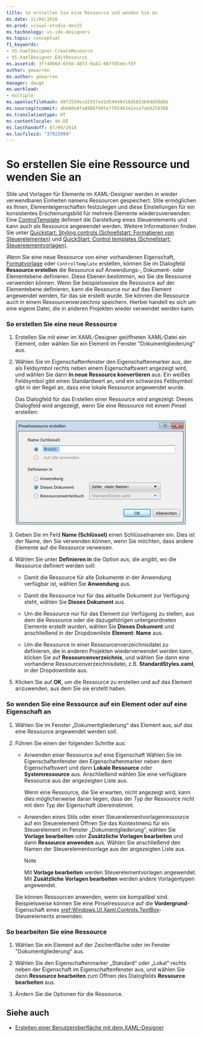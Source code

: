 ```yaml
---
title: So erstellen Sie eine Ressource und wenden Sie an
ms.date: 11/04/2016
ms.prod: visual-studio-dev15
ms.technology: vs-ide-designers
ms.topic: conceptual
f1_keywords:
- VS.XamlDesigner.CreateResource
- VS.XamlDesigner.EditResource
ms.assetid: 3ff4006d-659d-4073-9a41-06ff85e6cfdf
author: gewarren
ms.author: gewarren
manager: douge
ms.workload:
- multiple
ms.openlocfilehash: 49f2559ecd2937ed1d54940416d5653b9dd59dbb
ms.sourcegitcommit: db680e8fa8066f905e7f9240342ece7ab9259308
ms.translationtype: HT
ms.contentlocale: de-DE
ms.lasthandoff: 07/09/2018
ms.locfileid: "37923999"
---
```

# <a name="how-to-create-and-apply-a-resource"></a>So erstellen Sie eine Ressource und wenden Sie an
Stile und Vorlagen für Elemente im XAML-Designer werden in wieder verwendbaren Einheiten namens Ressourcen gespeichert. Stile ermöglichen es Ihnen, Elementeigenschaften festzulegen und diese Einstellungen für ein konsistentes Erscheinungsbild für mehrere Elemente wiederzuverwenden. Eine [ControlTemplate](http://msdn.microsoft.com/library/windows/apps/windows.ui.xaml.controls.controltemplate.aspx) definiert die Darstellung eines Steuerelements und kann auch als Ressource angewendet werden. Weitere Informationen finden Sie unter [Quickstart: Styling controls (Schnellstart: Formatieren von Steuerelementen)](http://go.microsoft.com/fwlink/?LinkID=248239) und [QuickStart: Control templates (Schnellstart: Steuerelementvorlagen)](http://go.microsoft.com/fwlink/?LinkID=247982).

 Wenn Sie eine neue Ressource von einer vorhandenen Eigenschaft, [Formatvorlage](http://msdn.microsoft.com/library/windows/apps/windows.ui.xaml.style.aspx) oder `ControlTemplate` erstellen, können Sie im Dialogfeld **Ressource erstellen** die Ressource auf Anwendungs-, Dokument- oder Elementebene definieren. Diese Ebenen bestimmen, wo Sie die Ressource verwenden können. Wenn Sie beispielsweise die Ressource auf der Elementebene definieren, kann die Ressource nur auf das Element angewendet werden, für das sie erstellt wurde. Sie können die Ressource auch in einem Ressourcenverzeichnis speichern. Hierbei handelt es sich um eine eigene Datei, die in anderen Projekten wieder verwendet werden kann.

### <a name="to-create-a-new-resource"></a>So erstellen Sie eine neue Ressource

1.  Erstellen Sie mit einer im XAML-Designer geöffneten XAML-Datei ein Element, oder wählen Sie ein Element im Fenster "Dokumentgliederung" aus.

2.  Wählen Sie im Eigenschaftenfenster den Eigenschaftenmarker aus, der als Feldsymbol rechts neben einem Eigenschaftswert angezeigt wird, und wählen Sie dann **In neue Ressource konvertieren** aus. Ein weißes Feldsymbol gibt einen Standardwert an, und ein schwarzes Feldsymbol gibt in der Regel an, dass eine lokale Ressource angewendet wurde.

     Das Dialogfeld für das Erstellen einer Ressource wird angezeigt. Dieses Dialogfeld wird angezeigt, wenn Sie eine Ressource mit einem Pinsel erstellen:

     ![Dialogfeld "Ressource erstellen"](../designers/media/xaml_create_resource.png)

3.  Geben Sie im Feld **Name (Schlüssel)** einen Schlüsselnamen ein. Dies ist der Name, den Sie verwenden können, wenn Sie möchten, dass andere Elemente auf die Ressource verweisen.

4.  Wählen Sie unter **Definieren in** die Option aus, die angibt, wo die Ressource definiert werden soll:

    -   Damit die Ressource für alle Dokumente in der Anwendung verfügbar ist, wählen Sie **Anwendung** aus.

    -   Damit die Ressource nur für das aktuelle Dokument zur Verfügung steht, wählen Sie **Dieses Dokument** aus.

    -   Um die Ressource nur für das Element zur Verfügung zu stellen, aus dem die Ressource oder die dazugehörigen untergeordneten Elemente erstellt wurden, wählen Sie **Dieses Dokument** und anschließend in der Dropdownliste **Element**: **Name** aus.

    -   Um die Ressource in einer Ressourcenverzeichnisdatei zu definieren, die in anderen Projekten wiederverwendet werden kann, klicken Sie auf **Ressourcenverzeichnis**, und wählen Sie dann eine vorhandene Ressourcenverzeichnisdatei, z.B. **StandardStyles.xaml**, in der Dropdownliste aus.

5.  Klicken Sie auf **OK**, um die Ressource zu erstellen und auf das Element anzuwenden, aus dem Sie sie erstellt haben.

### <a name="to-apply-a-resource-to-an-element-or-property"></a>So wenden Sie eine Ressource auf ein Element oder auf eine Eigenschaft an

1.  Wählen Sie im Fenster „Dokumentgliederung“ das Element aus, auf das eine Ressource angewendet werden soll.

2.  Führen Sie einen der folgenden Schritte aus:

    -   Anwenden einer Ressource auf eine Eigenschaft Wählen Sie im Eigenschaftenfenster den Eigenschaftenmarker neben dem Eigenschaftswert und dann **Lokale Ressource** oder **Systemressource** aus. Anschließend wählen Sie eine verfügbare Ressource aus der angezeigten Liste aus.

         Wenn eine Ressource, die Sie erwarten, nicht angezeigt wird, kann dies möglicherweise daran liegen, dass der Typ der Ressource nicht mit dem Typ der Eigenschaft übereinstimmt.

    -   Anwenden eines Stils oder einer Steuerelementvorlagenressource auf ein Steuerelement Öffnen Sie das Kontextmenü für ein Steuerelement im Fenster „Dokumentgliederung“, wählen Sie **Vorlage bearbeiten** oder **Zusätzliche Vorlagen bearbeiten** und dann **Ressource anwenden** aus. Wählen Sie anschließend den Namen der Steuerelementvorlage aus der angezeigten Liste aus.

        > [!NOTE]
        >  Mit **Vorlage bearbeiten** werden Steuerelementvorlagen angewendet. Mit **Zusätzliche Vorlagen bearbeiten** werden andere Vorlagentypen angewendet.

     Sie können Ressourcen anwenden, wenn sie kompatibel sind. Beispielsweise können Sie eine Pinselressource auf die **Vordergrund**-Eigenschaft eines <xref:Windows.UI.Xaml.Controls.TextBox>-Steuerelements anwenden.

### <a name="to-edit-a-resource"></a>So bearbeiten Sie eine Ressource

1.  Wählen Sie ein Element auf der Zeichenfläche oder im Fenster "Dokumentgliederung" aus.

2.  Wählen Sie den Eigenschaftenmarker „Standard“ oder „Lokal“ rechts neben der Eigenschaft im Eigenschaftenfenster aus, und wählen Sie dann **Ressource bearbeiten** zum Öffnen des Dialogfelds **Ressource bearbeiten** aus.

3.  Ändern Sie die Optionen für die Ressource.

## <a name="see-also"></a>Siehe auch

- [Erstellen einer Benutzeroberfläche mit dem XAML-Designer](../designers/creating-a-ui-by-using-xaml-designer-in-visual-studio.md)